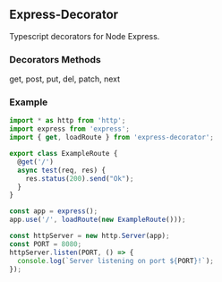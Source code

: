 ## Express-Decorator

Typescript decorators for Node Express.

### Decorators Methods
get, post, put, del, patch, next 


### Example
```javascript
import * as http from 'http';
import express from 'express';
import { get, loadRoute } from 'express-decorator';

export class ExampleRoute {
  @get('/')
  async test(req, res) {
    res.status(200).send("Ok");
  }
}

const app = express();
app.use('/', loadRoute(new ExampleRoute()));

const httpServer = new http.Server(app);
const PORT = 8080;
httpServer.listen(PORT, () => {
  console.log(`Server listening on port ${PORT}!`);
});
```
